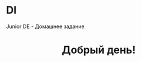 # DI
Junior DE - Домашнее задание
<h1 align="center">Добрый день! <a href="https://daniilshat.ru/" target="_blank"></a> 

